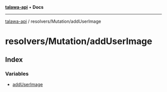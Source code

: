 [**talawa-api**](../../../README.md) • **Docs**

***

[talawa-api](../../../modules.md) / resolvers/Mutation/addUserImage

# resolvers/Mutation/addUserImage

## Index

### Variables

- [addUserImage](variables/addUserImage.md)

